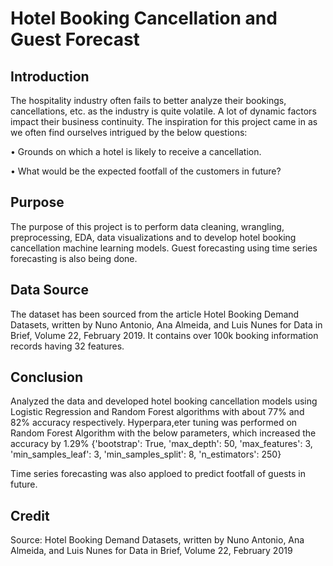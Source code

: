 # Hotel Booking Cancellation and Guest Forecast

## Introduction
The hospitality industry often fails to better analyze their bookings, cancellations, etc. as the industry is quite volatile. A lot of dynamic factors impact their business continuity. The inspiration for this project came in as we often find ourselves intrigued by the below questions:

  •	Grounds on which a hotel is likely to receive a cancellation.
  
  •	What would be the expected footfall of the customers in future?

## Purpose
The purpose of this project is to perform data cleaning, wrangling, preprocessing, EDA, data visualizations and to develop hotel booking cancellation machine learning models. Guest forecasting using time series forecasting is also being done.

## Data Source
The dataset has been sourced from the article Hotel Booking Demand Datasets, written by Nuno Antonio, Ana Almeida, and Luis Nunes for Data in Brief, Volume 22, February 2019. It contains over 100k booking information records having 32 features.

## Conclusion
Analyzed the data and developed hotel booking cancellation models using Logistic Regression and Random Forest algorithms with about 77% and 82% accuracy respectively. Hyperpara,eter tuning was performed on Random Forest Algorithm with the below parameters, which increased the accuracy by 1.29%
{'bootstrap': True,
 'max_depth': 50,
 'max_features': 3,
 'min_samples_leaf': 3,
 'min_samples_split': 8,
 'n_estimators': 250}
 
 Time series forecasting was also apploed to predict footfall of guests in future.

## Credit
Source: Hotel Booking Demand Datasets, written by Nuno Antonio, Ana Almeida, and Luis Nunes for Data in Brief, Volume 22, February 2019
